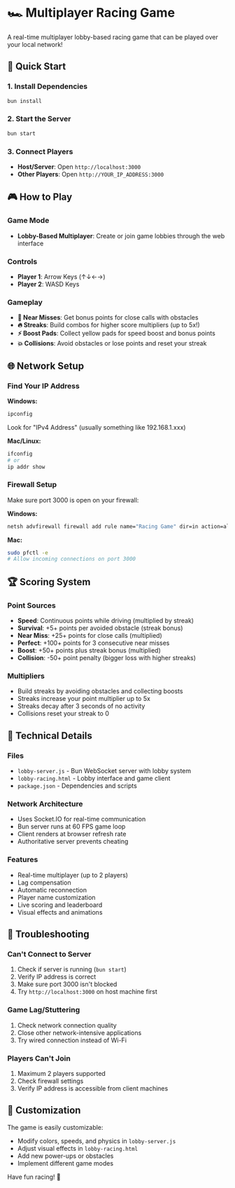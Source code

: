 # 🏎️ Multiplayer Racing Game

A real-time multiplayer lobby-based racing game that can be played over your local network!

## 🚀 Quick Start

### 1. Install Dependencies
```bash
bun install
```

### 2. Start the Server
```bash
bun start
```

### 3. Connect Players
- **Host/Server**: Open `http://localhost:3000`
- **Other Players**: Open `http://YOUR_IP_ADDRESS:3000`

## 🎮 How to Play

### Game Mode
- **Lobby-Based Multiplayer**: Create or join game lobbies through the web interface

### Controls
- **Player 1**: Arrow Keys (↑↓←→)
- **Player 2**: WASD Keys

### Gameplay
- **🎯 Near Misses**: Get bonus points for close calls with obstacles
- **🔥 Streaks**: Build combos for higher score multipliers (up to 5x!)
- **⚡ Boost Pads**: Collect yellow pads for speed boost and bonus points
- **💥 Collisions**: Avoid obstacles or lose points and reset your streak

## 🌐 Network Setup

### Find Your IP Address

**Windows:**
```bash
ipconfig
```
Look for "IPv4 Address" (usually something like 192.168.1.xxx)

**Mac/Linux:**
```bash
ifconfig
# or
ip addr show
```

### Firewall Setup
Make sure port 3000 is open on your firewall:

**Windows:**
```bash
netsh advfirewall firewall add rule name="Racing Game" dir=in action=allow protocol=TCP localport=3000
```

**Mac:**
```bash
sudo pfctl -e
# Allow incoming connections on port 3000
```

## 🏆 Scoring System

### Point Sources
- **Speed**: Continuous points while driving (multiplied by streak)
- **Survival**: +5+ points per avoided obstacle (streak bonus)
- **Near Miss**: +25+ points for close calls (multiplied)
- **Perfect**: +100+ points for 3 consecutive near misses
- **Boost**: +50+ points plus streak bonus (multiplied)
- **Collision**: -50+ point penalty (bigger loss with higher streaks)

### Multipliers
- Build streaks by avoiding obstacles and collecting boosts
- Streaks increase your point multiplier up to 5x
- Streaks decay after 3 seconds of no activity
- Collisions reset your streak to 0

## 🔧 Technical Details

### Files
- `lobby-server.js` - Bun WebSocket server with lobby system
- `lobby-racing.html` - Lobby interface and game client
- `package.json` - Dependencies and scripts

### Network Architecture
- Uses Socket.IO for real-time communication
- Bun server runs at 60 FPS game loop
- Client renders at browser refresh rate
- Authoritative server prevents cheating

### Features
- Real-time multiplayer (up to 2 players)
- Lag compensation
- Automatic reconnection
- Player name customization
- Live scoring and leaderboard
- Visual effects and animations

## 🐛 Troubleshooting

### Can't Connect to Server
1. Check if server is running (`bun start`)
2. Verify IP address is correct
3. Make sure port 3000 isn't blocked
4. Try `http://localhost:3000` on host machine first

### Game Lag/Stuttering
1. Check network connection quality
2. Close other network-intensive applications
3. Try wired connection instead of Wi-Fi

### Players Can't Join
1. Maximum 2 players supported
2. Check firewall settings
3. Verify IP address is accessible from client machines

## 🎨 Customization

The game is easily customizable:
- Modify colors, speeds, and physics in `lobby-server.js`
- Adjust visual effects in `lobby-racing.html`
- Add new power-ups or obstacles
- Implement different game modes

Have fun racing! 🏁